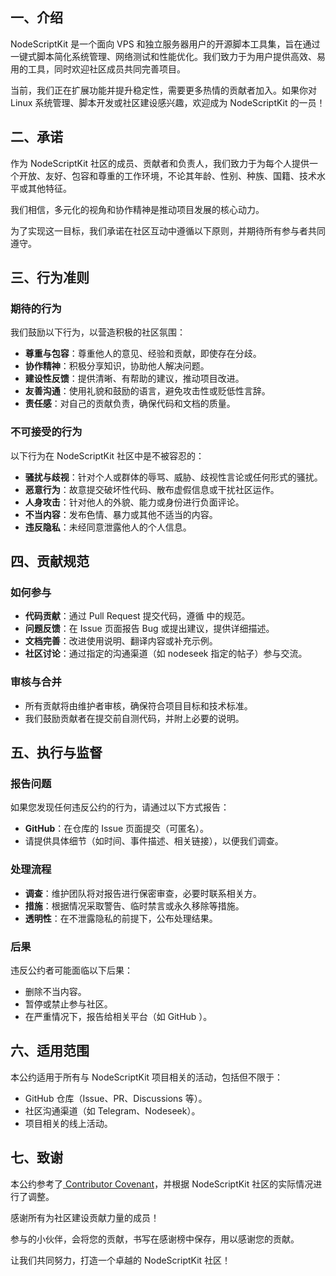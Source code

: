 ## **一、介绍**

NodeScriptKit 是一个面向 VPS 和独立服务器用户的开源脚本工具集，旨在通过一键式脚本简化系统管理、网络测试和性能优化。我们致力于为用户提供高效、易用的工具，同时欢迎社区成员共同完善项目。

当前，我们正在扩展功能并提升稳定性，需要更多热情的贡献者加入。如果你对 Linux 系统管理、脚本开发或社区建设感兴趣，欢迎成为 NodeScriptKit 的一员！


## **二、承诺**

作为 NodeScriptKit 社区的成员、贡献者和负责人，我们致力于为每个人提供一个开放、友好、包容和尊重的工作环境，不论其年龄、性别、种族、国籍、技术水平或其他特征。

我们相信，多元化的视角和协作精神是推动项目发展的核心动力。

为了实现这一目标，我们承诺在社区互动中遵循以下原则，并期待所有参与者共同遵守。


## **三、行为准则**


### **期待的行为**

我们鼓励以下行为，以营造积极的社区氛围：



* **尊重与包容**：尊重他人的意见、经验和贡献，即使存在分歧。
* **协作精神**：积极分享知识，协助他人解决问题。
* **建设性反馈**：提供清晰、有帮助的建议，推动项目改进。
* **友善沟通**：使用礼貌和鼓励的语言，避免攻击性或贬低性言辞。
* **责任感**：对自己的贡献负责，确保代码和文档的质量。


### **不可接受的行为**

以下行为在 NodeScriptKit 社区中是不被容忍的：



* **骚扰与歧视**：针对个人或群体的辱骂、威胁、歧视性言论或任何形式的骚扰。
* **恶意行为**：故意提交破坏性代码、散布虚假信息或干扰社区运作。
* **人身攻击**：针对他人的外貌、能力或身份进行负面评论。
* **不当内容**：发布色情、暴力或其他不适当的内容。
* **违反隐私**：未经同意泄露他人的个人信息。


## **四、贡献规范**


### **如何参与**



* **代码贡献**：通过 Pull Request 提交代码，遵循 中的规范。
* **问题反馈**：在 Issue 页面报告 Bug 或提出建议，提供详细描述。
* **文档完善**：改进使用说明、翻译内容或补充示例。
* **社区讨论**：通过指定的沟通渠道（如 nodeseek 指定的帖子）参与交流。


### **审核与合并**



* 所有贡献将由维护者审核，确保符合项目目标和技术标准。
* 我们鼓励贡献者在提交前自测代码，并附上必要的说明。


## **五、执行与监督**


### **报告问题**

如果您发现任何违反公约的行为，请通过以下方式报告：

* **GitHub**：在仓库的 Issue 页面提交（可匿名）。
* 请提供具体细节（如时间、事件描述、相关链接），以便我们调查。


### **处理流程**



* **调查**：维护团队将对报告进行保密审查，必要时联系相关方。
* **措施**：根据情况采取警告、临时禁言或永久移除等措施。
* **透明性**：在不泄露隐私的前提下，公布处理结果。


### **后果**

违反公约者可能面临以下后果：



* 删除不当内容。
* 暂停或禁止参与社区。
* 在严重情况下，报告给相关平台（如 GitHub ）。


## **六、适用范围**

本公约适用于所有与 NodeScriptKit 项目相关的活动，包括但不限于：



* GitHub 仓库（Issue、PR、Discussions 等）。
* 社区沟通渠道（如 Telegram、Nodeseek）。
* 项目相关的线上活动。


## **七、致谢**

本公约参考了[ Contributor Covenant](https://www.contributor-covenant.org/)，并根据 NodeScriptKit 社区的实际情况进行了调整。

感谢所有为社区建设贡献力量的成员！

参与的小伙伴，会将您的贡献，书写在感谢榜中保存，用以感谢您的贡献。


让我们共同努力，打造一个卓越的 NodeScriptKit 社区！
